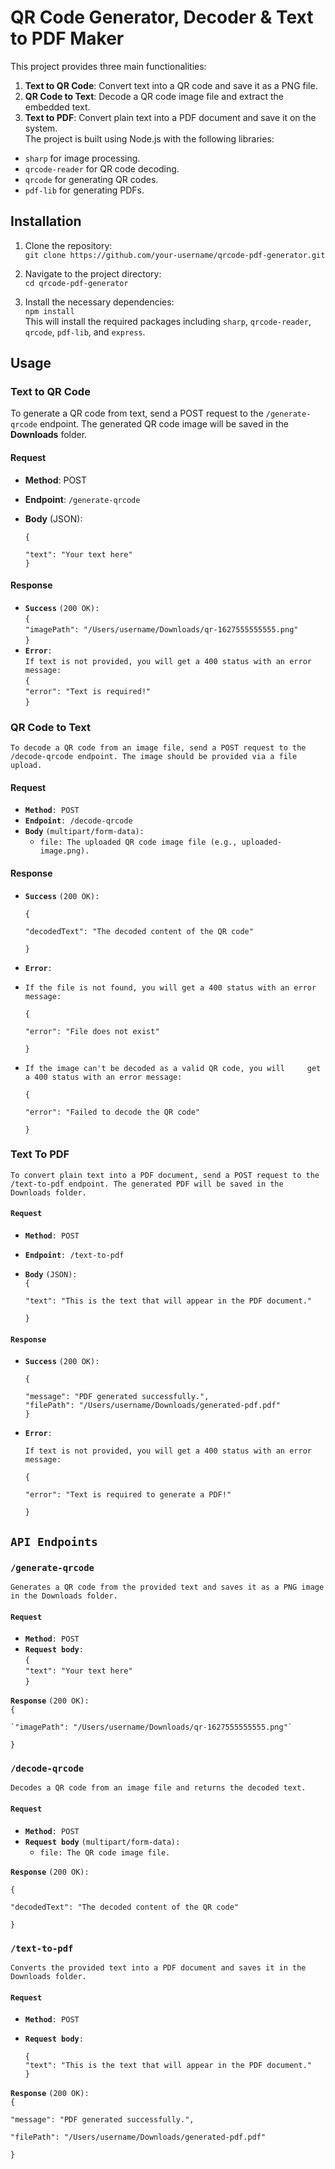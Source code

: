 # **QR Code Generator, Decoder & Text to PDF Maker**

This project provides three main functionalities:

1. **Text to QR Code**: Convert text into a QR code and save it as a PNG file.  
2. **QR Code to Text**: Decode a QR code image file and extract the embedded text.  
3. **Text to PDF**: Convert plain text into a PDF document and save it on the system.  
   The project is built using Node.js with the following libraries:  
* `sharp` for image processing.  
* `qrcode-reader` for QR code decoding.  
* `qrcode` for generating QR codes.  
* `pdf-lib` for generating PDFs.

## **Installation**

1. Clone the repository:  
   `git clone https://github.com/your-username/qrcode-pdf-generator.git`

   

2. Navigate to the project directory:  
   `cd qrcode-pdf-generator`

   

3. Install the necessary dependencies:  
   `npm install`  
   This will install the required packages including `sharp`, `qrcode-reader`, `qrcode`, `pdf-lib`, and `express`.

## **Usage**

### **Text to QR Code**

To generate a QR code from text, send a POST request to the `/generate-qrcode` endpoint. The generated QR code image will be saved in the **Downloads** folder.

#### **Request**

* **Method**: POST  
* **Endpoint**: `/generate-qrcode`  
* **Body** (JSON):  
    
   	`{`

    `"text": "Your text here"`  
  `}`


#### **Response**

* **`Success`** `(200 OK):`  
  `{`  
    `"imagePath": "/Users/username/Downloads/qr-1627555555555.png"`  
  `}`  
* **`Error`**`:`  
  `If text is not provided, you will get a 400 status with an error message:`  
  `{`  
    `"error": "Text is required!"`  
  `}`

### **QR Code to Text**

`To decode a QR code from an image file, send a POST request to the /decode-qrcode endpoint. The image should be provided via a file upload.`

#### **Request**

* **`Method`**`: POST`  
* **`Endpoint`**`: /decode-qrcode`  
* **`Body`** `(multipart/form-data):`  
  * `file: The uploaded QR code image file (e.g., uploaded-image.png).`

#### **Response**

* **`Success`** `(200 OK):`

  `{` 

  `"decodedText": "The decoded content of the QR code"` 

  `}`

* **`Error`**`:`  
- `If the file is not found, you will get a 400 status with an error message:`

  `{`

    `"error": "File does not exist"`

  `}`


- `If the image can't be decoded as a valid QR code, you will     get a 400 status with an error message:`

  `{`

    `"error": "Failed to decode the QR code"`

  `}`


  


### **Text To PDF**

`To convert plain text into a PDF document, send a POST request to the /text-to-pdf endpoint. The generated PDF will be saved in the Downloads folder.`

#### **`Request`**

* **`Method`**`: POST`  
* **`Endpoint`**`: /text-to-pdf`  
* **`Body`** `(JSON):`  
  `{`

    `"text": "This is the text that will appear in the PDF document."`

  `}`

#### **`Response`**

* **`Success`** `(200 OK):`  
    
  	`{`

    `"message": "PDF generated successfully.",`  
    `"filePath": "/Users/username/Downloads/generated-pdf.pdf"`  
  `}`  
* **`Error`**`:`

  `If text is not provided, you will get a 400 status with an error message:`

  `{`

    `"error": "Text is required to generate a PDF!"`

  `}`


## **`API Endpoints`**

### **`/generate-qrcode`**

`Generates a QR code from the provided text and saves it as a PNG image in the Downloads folder.`

#### **`Request`**

* **`Method`**`: POST`  
* **`Request body`**`:`  
  `{`  
    `"text": "Your text here"`  
  `}`

**`Response`** `(200 OK):`  
	`{`

  	`"imagePath": "/Users/username/Downloads/qr-1627555555555.png"`

`}`

### **`/decode-qrcode`**

`Decodes a QR code from an image file and returns the decoded text.`

#### **`Request`**

* **`Method`**`: POST`  
* **`Request body`** `(multipart/form-data):`  
  * `file: The QR code image file.`	

**`Response`** `(200 OK):`

`{`

  `"decodedText": "The decoded content of the QR code"`

`}`

### **`/text-to-pdf`**

`Converts the provided text into a PDF document and saves it in the Downloads folder.`

#### **`Request`**

* **`Method`**`: POST`  
* **`Request body`**`:`

  `{`  
    `"text": "This is the text that will appear in the PDF document."`  
  `}`

**`Response`** `(200 OK):`  
	`{`

  `"message": "PDF generated successfully.",`

  `"filePath": "/Users/username/Downloads/generated-pdf.pdf"`

`}`

